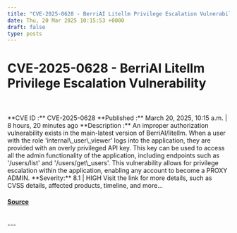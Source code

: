 ```yaml
---
title: "CVE-2025-0628 - BerriAI Litellm Privilege Escalation Vulnerability"
date: Thu, 20 Mar 2025 10:15:53 +0000
draft: false
type: posts
---
```

# CVE-2025-0628 - BerriAI Litellm Privilege Escalation Vulnerability

<br/>

<br/>
**CVE ID :** CVE-2025-0628  
**Published :** March 20, 2025, 10:15 a.m. | 8 hours, 20 minutes ago  
**Description :** An improper authorization vulnerability exists in the main-latest version of BerriAI/litellm. When a user with the role 'internal\_user\_viewer' logs into the application, they are provided with an overly privileged API key. This key can be used to access all the admin functionality of the application, including endpoints such as '/users/list' and '/users/get\_users'. This vulnerability allows for privilege escalation within the application, enabling any account to become a PROXY ADMIN.  
**Severity:** 8.1 | HIGH  
Visit the link for more details, such as CVSS details, affected products, timeline, and more...

#### [Source](https://cvefeed.io/vuln/detail/CVE-2025-0628)

<br/>
---
